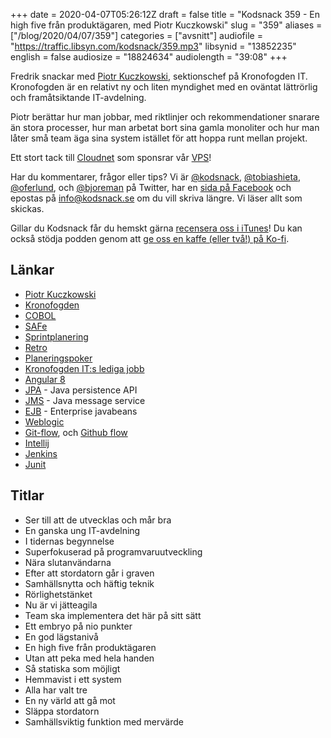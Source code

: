 +++
date = 2020-04-07T05:26:12Z
draft = false
title = "Kodsnack 359 - En high five från produktägaren, med Piotr Kuczkowski"
slug = "359"
aliases = ["/blog/2020/04/07/359"]
categories = ["avsnitt"]
audiofile = "https://traffic.libsyn.com/kodsnack/359.mp3"
libsynid = "13852235"
english = false
audiosize = "18824634"
audiolength = "39:08"
+++

Fredrik snackar med [Piotr Kuczkowski](https://www.linkedin.com/in/piotrkuczkowski/), sektionschef på Kronofogden IT. Kronofogden är en relativt ny och liten myndighet med en oväntat lättrörlig och framåtsiktande IT-avdelning.

Piotr berättar hur man jobbar, med riktlinjer och rekommendationer snarare än stora processer, hur man arbetat bort sina gamla monoliter och hur man låter små team äga sina system istället för att hoppa runt mellan projekt.

Ett stort tack till [Cloudnet](http://www.cloudnet.se) som sponsrar vår [VPS](http://en.wikipedia.org/wiki/Virtual_private_server)!

Har du kommentarer, frågor eller tips? Vi är [@kodsnack](https://www.twitter.com/kodsnack), [@tobiashieta](https://www.twitter.com/tobiashieta), [@oferlund](https://www.twitter.com/oferlund), och [@bjoreman](https://www.twitter.com/bjoreman) på Twitter, har en [sida på Facebook](https://www.facebook.com/kodsnack) och epostas på [info@kodsnack.se](mailto:info@kodsnack.se) om du vill skriva längre. Vi läser allt som skickas.

Gillar du Kodsnack får du hemskt gärna [recensera oss i iTunes](http://itunes.apple.com/se/podcast/kodsnack/id561631498?l=en)! Du kan också stödja podden genom att <a href="https://ko-fi.com/kodsnack" rel="payment">ge oss en kaffe (eller två!) på Ko-fi</a>.

## Länkar ##
* [Piotr Kuczkowski](https://www.linkedin.com/in/piotrkuczkowski/)
* [Kronofogden](https://www.kronofogden.se/vartuppdrag.html)
* [COBOL](https://en.wikipedia.org/wiki/COBOL)
* [SAFe](https://en.wikipedia.org/wiki/Scaled_agile_framework)
* [Sprintplanering](https://www.agilealliance.org/glossary/sprint-planning/)
* [Retro](https://www.scrum.org/resources/what-is-a-sprint-retrospective)
* [Planeringspoker](https://en.wikipedia.org/wiki/Planning_poker)
* [Kronofogden IT:s lediga jobb](https://www.kronofogden.se/itjobb.html)
* [Angular 8](https://en.wikipedia.org/wiki/Angular_%28web_framework%29#Version_8)
* [JPA](https://en.wikipedia.org/wiki/Java_Persistence_API) - Java persistence API
* [JMS](https://en.wikipedia.org/wiki/Java_Message_Service) - Java message service
* [EJB](https://en.wikipedia.org/wiki/Enterprise_JavaBeans) - Enterprise javabeans
* [Weblogic](https://en.wikipedia.org/wiki/Oracle_WebLogic_Server)
* [Git-flow](https://nvie.com/posts/a-successful-git-branching-model/), och [Github flow](https://guides.github.com/introduction/flow/)
* [Intellij](https://en.wikipedia.org/wiki/IntelliJ_IDEA)
* [Jenkins](https://en.wikipedia.org/wiki/Jenkins_%28software%29)
* [Junit](https://en.wikipedia.org/wiki/JUnit)

## Titlar ##
* Ser till att de utvecklas och mår bra
* En ganska ung IT-avdelning
* I tidernas begynnelse
* Superfokuserad på programvaruutveckling
* Nära slutanvändarna
* Efter att stordatorn går i graven
* Samhällsnytta och häftig teknik
* Rörlighetstänket
* Nu är vi jätteagila
* Team ska implementera det här på sitt sätt
* Ett embryo på nio punkter
* En god lägstanivå
* En high five från produktägaren
* Utan att peka med hela handen
* Så statiska som möjligt
* Hemmavist i ett system
* Alla har valt tre
* En ny värld att gå mot
* Släppa stordatorn
* Samhällsviktig funktion med mervärde
